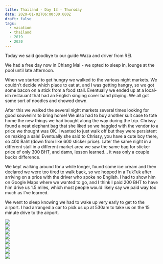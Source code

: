 ```yaml
---
title: Thailand - Day 13 - Thursday
date: 2020-01-02T06:00:00.000Z
draft: false
tags:
  - vacation
  - thailand
  - 2019
  - 2020
---
```


Today we said goodbye to our guide Waza and driver from REI.

We had a free day now in Chiang Mai - we opted to sleep in, lounge at the pool until late afternoon.

When we started to get hungry we walked to the various night markets. We couldn't decide which place to eat at, and I was getting hangry, so we got some bacon on a stick from a food stall.  Eventually we ended up at a local-ish restauant that had an English singing cover band playing.  We all got some sort of noodles and chowed down.

After this we walked the several night markets several times looking for good souvenirs to bring home!  We also had to buy another suit case to tote home the new things we had bought along the way during the trip.  Chrissy found a neat elephant bag that she liked so we haggled with the vendor to a price we thought was OK. I wanted to just walk off but they were persistent on making a sale!  Eventually she said to Chrissy, you have a cute boy there, so 400 Baht (down from like 600 sticker price).  Later the same night in a different stall in a different market area we saw the same bag for sticker price of only 300 BHT, and damn, lesson learned... it was only a couple bucks difference.

We kept walking around for a while longer, found some ice cream and then declared we were too tired to walk back, so we hopped in a TukTuk after arriving on a price with the driver who spoke no English.  I had to show him on Google Maps where we wanted to go, and I think I paid 200 BHT to have him drive us 1.5 miles, which most people would likely say we paid way too much as I've learned. 

We went to sleep knowing we had to wake up very early to get to the airport.  I had arranged a car to pick us up at 530am to take us on the 15 minute drive to the airport.

<div id="a70f8277d50f498344a11ec71dac2d35d" style="display:none">
  <h3>
</h3>
  <p>
</p>
</div>

<div id="d7b66277f90b0bdc64a7f34cd77ca13a" style="display:none">
  <h3>
</h3>
  <p>
</p>
</div>

<div id="f02a08a20f8e2d8d26d411902e82ef83" style="display:none">
  <h3>
</h3>
  <p>
</p>
</div>

<div id="a62b115f8b70c90d30fbb386d39329df1" style="display:none">
  <h3>
</h3>
  <p>
</p>
</div>

<div class="demo-gallery">
  <div id="mypicts" class="list-styled">
  <a href="https://static.bobflorian.com/thailand/day13/3.jpg" data-sub-html="#a70f8277d50f498344a11ec71dac2d35d"><img class="img-responsive" src="https://static.bobflorian.com/thailand/day13/thumbnail_3.jpg"><div class="demo-gallery-poster">
  <img src="/img/zoom.png">
</div></a>
  <a href="https://static.bobflorian.com/thailand/day13/0.jpg" data-sub-html="#d7b66277f90b0bdc64a7f34cd77ca13a"><img class="img-responsive" src="https://static.bobflorian.com/thailand/day13/thumbnail_0.jpg"><div class="demo-gallery-poster">
  <img src="/img/zoom.png">
</div></a>
  <a href="https://static.bobflorian.com/thailand/day13/2.jpg" data-sub-html="#f02a08a20f8e2d8d26d411902e82ef83"><img class="img-responsive" src="https://static.bobflorian.com/thailand/day13/thumbnail_2.jpg"><div class="demo-gallery-poster">
  <img src="/img/zoom.png">
</div></a>
  <a href="https://static.bobflorian.com/thailand/day13/1.jpg" data-sub-html="#a62b115f8b70c90d30fbb386d39329df1"><img class="img-responsive" src="https://static.bobflorian.com/thailand/day13/thumbnail_1.jpg"><div class="demo-gallery-poster">
  <img src="/img/zoom.png">
</div></a>
</div>
</div>

<script type="text/javascript">

    lightGallery(document.getElementById('mypicts'), {
    thumbnail:true,
    download:false,
    preload:6
});

    $('#mypicts').justifiedGallery({
    rowHeight : 100,
    lastRow : 'nojustify',
    margins : 20
    });

</script>
